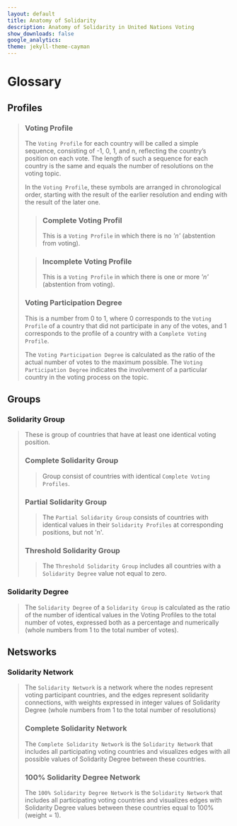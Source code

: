 ```yaml
---
layout: default
title: Anatomy of Solidarity
description: Anatomy of Solidarity in United Nations Voting
show_downloads: false
google_analytics:
theme: jekyll-theme-cayman
---
```


# Glossary

## Profiles
> ### Voting Profile 
>The `Voting Profile` for each country will be called a simple sequence, consisting of -1, 0, 1, and n, reflecting the country’s position on each vote. The length of such a sequence for each country is the same and equals the number of resolutions on the voting topic. 
>
>In the `Voting Profile`, these symbols are arranged in chronological order, starting with the result of the earlier resolution and ending with the result of the later one. 
>> ### Complete Voting Profil
>> This is a `Voting Profile` in which there is no *'n'* (abstention from voting).
>
>> ### Incomplete Voting Profile
>>This is a `Voting Profile` in which there is one or more *'n'* (abstention from voting).
>
> ### Voting Participation Degree
>This is a number from 0 to 1, where 0 corresponds to the `Voting Profile` of a country that did not participate in any of the votes, and 1 corresponds to the profile of a country with a `Complete Voting Profile`.
>
>The `Voting Participation Degree` is calculated as the ratio of the actual number of votes to the maximum possible. The `Voting Participation Degree` indicates the involvement of a particular country in the voting process on the topic.

## Groups
### Solidarity Group 
>These is group of countries that have at least one identical voting position. 
>### Complete Solidarity Group
>>Group consist of countries with identical `Complete Voting Profiles`. 
>
> ### Partial Solidarity Group
>>The `Partial Solidarity Group` consists of countries with identical values in their `Solidarity Profiles` at corresponding positions, but not 'n'.
>
>### Threshold Solidarity Group
>>The `Threshold Solidarity Group` includes all countries with a `Solidarity Degree` value not equal to zero.

### Solidarity Degree
>The `Solidarity Degree` of a `Solidarity Group` is calculated as the ratio of the number of identical values in the Voting Profiles to the total number of votes, expressed both as a percentage and numerically (whole numbers from 1 to the total number of votes).

## Netsworks
### Solidarity Network
>The `Solidarity Network` is a network where the nodes represent voting participant countries, and the edges represent solidarity connections, with weights expressed in integer values of Solidarity Degree (whole numbers from 1 to the total number of resolutions)
>### Complete Solidarity Network
>The `Complete Solidarity Network` is the `Solidarity Network` that includes all participating voting countries and visualizes edges with all possible values of Solidarity Degree between these countries.
>### 100% Solidarity Degree Network
>The `100% Solidarity Degree Network` is the `Solidarity Network` that includes all participating voting countries and visualizes edges with Solidarity Degree values between these countries equal to 100% (weight = 1).


